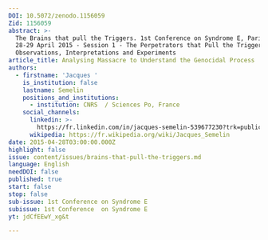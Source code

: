 ```yaml
---
DOI: 10.5072/zenodo.1156059
Zid: 1156059
abstract: >-
  The Brains that pull the Triggers. 1st Conference on Syndrome E, Paris IAS,
  28-29 April 2015 - Session 1 - The Perpetrators that Pull the Triggers:
  Observations, Interpretations and Experiments
article_title: Analysing Massacre to Understand the Genocidal Process
authors:
  - firstname: 'Jacques '
    is_institution: false
    lastname: Semelin
    positions_and_institutions:
      - institution: CNRS  / Sciences Po, France
    social_channels:
      linkedin: >-
        https://fr.linkedin.com/in/jacques-semelin-539677230?trk=public_profile_browsemap
      wikipedia: https://fr.wikipedia.org/wiki/Jacques_Semelin
date: 2015-04-28T03:00:00.000Z
highlight: false
issue: content/issues/brains-that-pull-the-triggers.md
language: English
needDOI: false
published: true
start: false
stop: false
sub-issue: 1st Conference on Syndrome E
subissue: 1st Conference  on Syndrome E
yt: jdCfEEwY_xg&t

---
```


<Youtube yt="jdCfEEwY_xg&t" caption="Analysing Massacre to Understand the Genocidal Process" start="false" stop="false"></Youtube>